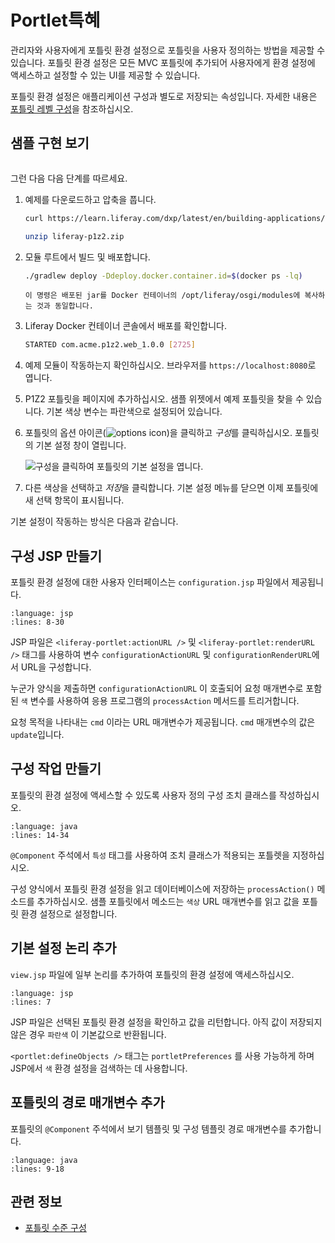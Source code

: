 # Portlet특혜

관리자와 사용자에게 포틀릿 환경 설정으로 포틀릿을 사용자 정의하는 방법을 제공할 수 있습니다. 포틀릿 환경 설정은 모든 MVC 포틀릿에 추가되어 사용자에게 환경 설정에 액세스하고 설정할 수 있는 UI를 제공할 수 있습니다.

포틀릿 환경 설정은 애플리케이션 구성과 별도로 저장되는 속성입니다. 자세한 내용은 [포틀릿 레벨 구성](../../core-frameworks/configuration-framework/portlet-level-configuration.md)을 참조하십시오.

## 샘플 구현 보기

```{include} /_snippets/run-liferay-portal.md
```

그런 다음 다음 단계를 따르세요.

1. 예제를 다운로드하고 압축을 풉니다.

    ```bash
    curl https://learn.liferay.com/dxp/latest/en/building-applications/developing-a-java-web-application/using-mvc/liferay-p1z2.zip -O
    ```

    ```bash
    unzip liferay-p1z2.zip
    ```

1. 모듈 루트에서 빌드 및 배포합니다.

    ```bash
    ./gradlew deploy -Ddeploy.docker.container.id=$(docker ps -lq)
    ```

    ```{note}
    이 명령은 배포된 jar를 Docker 컨테이너의 /opt/liferay/osgi/modules에 복사하는 것과 동일합니다.
    ```

1. Liferay Docker 컨테이너 콘솔에서 배포를 확인합니다.

    ```bash
    STARTED com.acme.p1z2.web_1.0.0 [2725]
    ```

1. 예제 모듈이 작동하는지 확인하십시오. 브라우저를 `https://localhost:8080`로 엽니다.

1. P1Z2 포틀릿을 페이지에 추가하십시오. 샘플 위젯에서 예제 포틀릿을 찾을 수 있습니다. 기본 색상 변수는 파란색으로 설정되어 있습니다.

1. 포틀릿의 옵션 아이콘(![options icon](../../../images/icon-options.png))을 클릭하고 *구성*를 클릭하십시오. 포틀릿의 기본 설정 창이 열립니다.

    ![구성을 클릭하여 포틀릿의 기본 설정을 엽니다.](./portlet-preferences/images/01.png)

1. 다른 색상을 선택하고 *저장*을 클릭합니다. 기본 설정 메뉴를 닫으면 이제 포틀릿에 새 선택 항목이 표시됩니다.

기본 설정이 작동하는 방식은 다음과 같습니다.

## 구성 JSP 만들기

포틀릿 환경 설정에 대한 사용자 인터페이스는 `configuration.jsp` 파일에서 제공됩니다.

```{literalinclude} ./portlet-preferences/resources/liferay-p1z2.zip/p1z2-web/src/main/resources/META-INF/resources/configuration.jsp
:language: jsp
:lines: 8-30
```

JSP 파일은 `<liferay-portlet:actionURL />` 및 `<liferay-portlet:renderURL />` 태그를 사용하여 변수 `configurationActionURL` 및 `configurationRenderURL`에서 URL을 구성합니다.

누군가 양식을 제출하면 `configurationActionURL` 이 호출되어 요청 매개변수로 포함된 `색` 변수를 사용하여 응용 프로그램의 `processAction` 메서드를 트리거합니다.

요청 목적을 나타내는 `cmd` 이라는 URL 매개변수가 제공됩니다. `cmd` 매개변수의 값은 `update`입니다.

## 구성 작업 만들기

포틀릿의 환경 설정에 액세스할 수 있도록 사용자 정의 구성 조치 클래스를 작성하십시오.

```{literalinclude} ./portlet-preferences/resources/liferay-p1z2.zip/p1z2-web/src/main/java/com/acme/p1z2/web/internal/portlet/action/P1Z2ConfigurationAction.java
:language: java
:lines: 14-34
```

`@Component` 주석에서 `특성` 태그를 사용하여 조치 클래스가 적용되는 포틀렛을 지정하십시오.

구성 양식에서 포틀릿 환경 설정을 읽고 데이터베이스에 저장하는 `processAction()` 메소드를 추가하십시오. 샘플 포틀릿에서 메소드는 `색상` URL 매개변수를 읽고 값을 포틀릿 환경 설정으로 설정합니다.

## 기본 설정 논리 추가

`view.jsp` 파일에 일부 논리를 추가하여 포틀릿의 환경 설정에 액세스하십시오.

```{literalinclude} ./portlet-preferences/resources/liferay-p1z2.zip/p1z2-web/src/main/resources/META-INF/resources/view.jsp
:language: jsp
:lines: 7
```

JSP 파일은 선택된 포틀릿 환경 설정을 확인하고 값을 리턴합니다. 아직 값이 저장되지 않은 경우 `파란색` 이 기본값으로 반환됩니다.

`<portlet:defineObjects />` 태그는 `portletPreferences` 를 사용 가능하게 하며 JSP에서 `색` 환경 설정을 검색하는 데 사용합니다.

## 포틀릿의 경로 매개변수 추가

포틀릿의 `@Component` 주석에서 보기 템플릿 및 구성 템플릿 경로 매개변수를 추가합니다.

```{literalinclude} ./portlet-preferences/resources/liferay-p1z2.zip/p1z2-web/src/main/java/com/acme/p1z2/web/internal/portlet/P1Z2Portlet.java
:language: java
:lines: 9-18
```

## 관련 정보

* [포틀릿 수준 구성](../../core-frameworks/configuration-framework/portlet-level-configuration.md)
